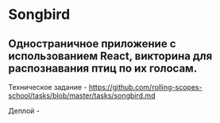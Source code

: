 # Songbird
## Одностраничное приложение с использованием React, викторина для распознавания птиц по их голосам.

Техническое задание - https://github.com/rolling-scopes-school/tasks/blob/master/tasks/songbird.md

Деплой - 
